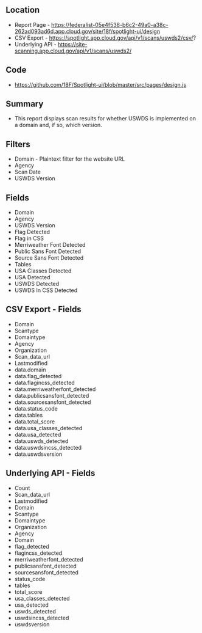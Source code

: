 ## Location

* Report Page - https://federalist-05e4f538-b6c2-49a0-a38c-262ad093ad6d.app.cloud.gov/site/18f/spotlight-ui/design
* CSV Export - https://spotlight.app.cloud.gov/api/v1/scans/uswds2/csv/?
* Underlying API - https://site-scanning.app.cloud.gov/api/v1/scans/uswds2/

## Code

* https://github.com/18F/Spotlight-ui/blob/master/src/pages/design.js

## Summary 

* This report displays scan results for whether USWDS is implemented on a domain and, if so, which version.


## Filters

* Domain - Plaintext filter for the website URL
* Agency 
* Scan Date 
* USWDS Version 


## Fields 

* Domain 
* Agency
* USWDS Version	
* Flag Detected
* Flag in CSS
* Merriweather Font Detected
* Public Sans Font Detected
* Source Sans Font Detected
* Tables
* USA Classes Detected
* USA Detected
* USWDS Detected
* USWDS In CSS Detected



## CSV Export - Fields

* Domain
* Scantype
* Domaintype
* Agency 
* Organization
* Scan_data_url
* Lastmodified
* data.domain
* data.flag_detected
* data.flagincss_detected
* data.merriweatherfont_detected
* data.publicsansfont_detected
* data.sourcesansfont_detected
* data.status_code
* data.tables
* data.total_score
* data.usa_classes_detected
* data.usa_detected
* data.uswds_detected
* data.uswdsincss_detected
* data.uswdsversion


## Underlying API - Fields

* Count
* Scan_data_url
* Lastmodified
* Domain
* Scantype
* Domaintype
* Organization
* Agency
* Domain
* flag_detected
* flagincss_detected
* merriweatherfont_detected
* publicsansfont_detected
* sourcesansfont_detected
* status_code
* tables
* total_score
* usa_classes_detected
* usa_detected
* uswds_detected
* uswdsincss_detected
* uswdsversion
